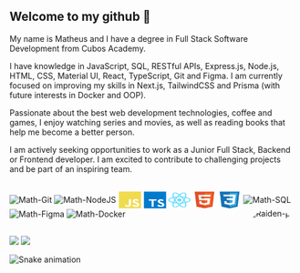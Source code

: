 ## Welcome to my github 🤗

My name is Matheus and I have a degree in Full Stack Software Development from Cubos Academy.

I have knowledge in JavaScript, SQL, RESTful APIs, Express.js, Node.js, HTML, CSS, Material UI, React, TypeScript, Git and Figma. I am currently focused on improving my skills in Next.js, TailwindCSS and Prisma (with future interests in Docker and OOP).

Passionate about the best web development technologies, coffee and games, I enjoy watching series and movies, as well as reading books that help me become a better person.

I am actively seeking opportunities to work as a Junior Full Stack, Backend or Frontend developer. I am excited to contribute to challenging projects and be part of an inspiring team.

<div style="display: inline_block"><br>
  <img align="center" alt="Math-Git" height="40" width="50" src="https://cdn.jsdelivr.net/gh/devicons/devicon/icons/git/git-original.svg">
  <img align="center" alt="Math-NodeJS" height="50" width="60" src="https://cdn.jsdelivr.net/gh/devicons/devicon/icons/nodejs/nodejs-original.svg">
  <img align="center" alt="Math-Js" height="30" width="40" src="https://raw.githubusercontent.com/devicons/devicon/master/icons/javascript/javascript-plain.svg">
  <img align="center" alt="Math-Ts" height="30" width="40" src="https://raw.githubusercontent.com/devicons/devicon/master/icons/typescript/typescript-plain.svg">
  <img align="center" alt="Math-React" height="30" width="40" src="https://raw.githubusercontent.com/devicons/devicon/master/icons/react/react-original.svg">
  <img align="center" alt="Math-HTML" height="30" width="40" src="https://raw.githubusercontent.com/devicons/devicon/master/icons/html5/html5-original.svg">
  <img align="center" alt="Math-CSS" height="30" width="40" src="https://raw.githubusercontent.com/devicons/devicon/master/icons/css3/css3-original.svg">
  <img align="center" alt="Math-SQL" height="30" width="40" src="https://cdn.jsdelivr.net/gh/devicons/devicon/icons/postgresql/postgresql-original.svg">
  <img align="center" alt="Math-Figma" height="30" width="40" src="https://cdn.jsdelivr.net/gh/devicons/devicon/icons/figma/figma-original.svg">
  <img align="center" alt="Math-Docker" height="30" width="40" src="https://cdn.jsdelivr.net/gh/devicons/devicon/icons/docker/docker-plain.svg">
  <img align="right" alt="Raiden-pic" height="150" style="border-radius:50px;" src="https://media.discordapp.net/attachments/239186982264242176/1033540553951936564/unknown.png?width=676&height=676">
</div>
  
  ##

<div> 
  <a href = "mailto:matheus_dario@outlook.com"><img src="https://img.shields.io/badge/-Gmail-%23333?style=for-the-badge&logo=gmail&logoColor=white" target="_blank"></a>
  <a href="https://www.linkedin.com/in/matheusdnb/" target="_blank"><img src="https://img.shields.io/badge/-LinkedIn-%230077B5?style=for-the-badge&logo=linkedin&logoColor=white" target="_blank"></a> 
 
  ![Snake animation](https://github.com/mathdario/mathdario/blob/output/github-contribution-grid-snake.svg)
 
</div>
